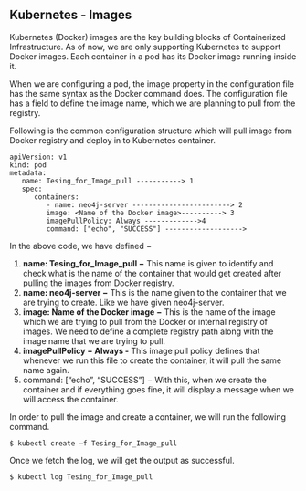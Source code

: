## **Kubernetes - Images**

Kubernetes (Docker) images are the key building blocks of Containerized Infrastructure. As of now, we are only supporting Kubernetes to support Docker images. Each container in a pod has its Docker image running inside it.

When we are configuring a pod, the image property in the configuration file has the same syntax as the Docker command does. The configuration file has a field to define the image name, which we are planning to pull from the registry.

Following is the common configuration structure which will pull image from Docker registry and deploy in to Kubernetes container.

```
apiVersion: v1
kind: pod
metadata:
   name: Tesing_for_Image_pull -----------> 1
   spec:
      containers:
         - name: neo4j-server ------------------------> 2
         image: <Name of the Docker image>----------> 3
         imagePullPolicy: Always ------------->4
         command: ["echo", "SUCCESS"] ------------------->
```

In the above code, we have defined −

  1. **name: Tesing_for_Image_pull −** This name is given to identify and check what is the name of the container that would get created after pulling the images from Docker registry.
  2. **name: neo4j-server −** This is the name given to the container that we are trying to create. Like we have given neo4j-server.
  3. **image: Name of the Docker image −** This is the name of the image which we are trying to pull from the Docker or internal registry of images. We need to define a complete registry path along with the image name that we are trying to pull.
  4. **imagePullPolicy − Always -** This image pull policy defines that whenever we run this file to create the container, it will pull the same name again.
  5. command: [“echo”, “SUCCESS”] − With this, when we create the container and if everything goes fine, it will display a message when we will access the container.

In order to pull the image and create a container, we will run the following command.

```
$ kubectl create –f Tesing_for_Image_pull
```

Once we fetch the log, we will get the output as successful.

```
$ kubectl log Tesing_for_Image_pull
```

